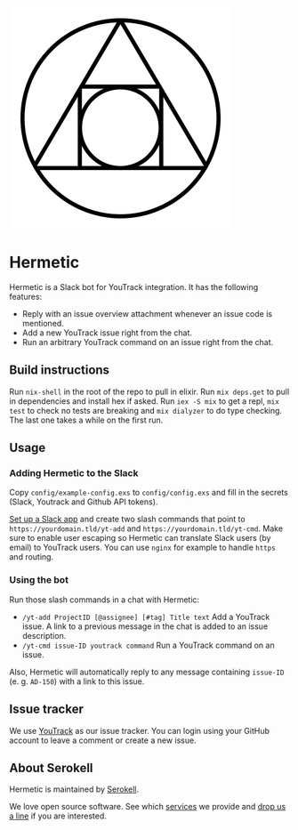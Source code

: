 ![Logo](logo.svg)

# Hermetic

Hermetic is a Slack bot for YouTrack integration. It has the following features:

- Reply with an issue overview attachment whenever an issue code is mentioned.
- Add a new YouTrack issue right from the chat.
- Run an arbitrary YouTrack command on an issue right from the chat.

## Build instructions

Run `nix-shell` in the root of the repo to pull in elixir. Run `mix deps.get` to
pull in dependencies and install hex if asked. Run `iex -S mix` to get a repl,
`mix test` to check no tests are breaking and `mix dialyzer` to do type
checking. The last one takes a while on the first run.

## Usage

### Adding Hermetic to the Slack

Copy `config/example-config.exs` to `config/config.exs` and fill in the secrets
(Slack, Youtrack and Github API tokens).

[Set up a Slack app](https://api.slack.com/slack-apps) and create two slash
commands that point to `https://yourdomain.tld/yt-add` and
`https://yourdomain.tld/yt-cmd`. Make sure to enable user escaping so Hermetic
can translate Slack users (by email) to YouTrack users. You can use `nginx` for
example to handle `https` and routing.

### Using the bot

Run those slash commands in a chat with Hermetic:

- `/yt-add ProjectID [@assignee] [#tag] Title text` Add a YouTrack issue. A link to a previous message in the chat is added to an issue description.
- `/yt-cmd issue-ID youtrack command` Run a YouTrack command on an issue.

Also, Hermetic will automatically reply to any message containing `issue-ID` (e.
g. `AD-150`) with a link to this issue.

## Issue tracker

We use [YouTrack](https://issues.serokell.io/issues/OPS) as our issue tracker.
You can login using your GitHub account to leave a comment or create a new issue.

## About Serokell

Hermetic is maintained by [Serokell](https://serokell.io/).

We love open source software.
See which [services](https://serokell.io/#services) we provide and [drop us a line](mailto:hi@serokell.io) if you are interested.
